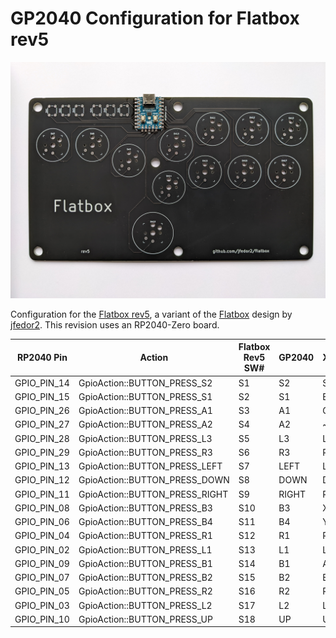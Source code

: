 # GP2040 Configuration for Flatbox rev5

![Flatbox rev5](assets/Flatbox-rev5.jpg)

Configuration for the [Flatbox rev5](https://github.com/jfedor2/flatbox/tree/master/hardware-rev5), a variant of the [Flatbox](https://github.com/jfedor2/flatbox) design by [jfedor2](https://github.com/jfedor2). This revision uses an RP2040-Zero board.

| RP2040 Pin  | Action                          | Flatbox Rev5 SW# | GP2040 | Xinput | Switch  | PS3/4/5  | Dinput | Arcade |
| ----------- | ------------------------------- | ---------------- | ------ | ------ | ------- | -------- | ------ | ------ |
| GPIO_PIN_14 | GpioAction::BUTTON_PRESS_S2     | S1               | S2     | Start  | Plus    | Start    | 10     | Start  |
| GPIO_PIN_15 | GpioAction::BUTTON_PRESS_S1     | S2               | S1     | Back   | Minus   | Select   | 9      | Coin   |
| GPIO_PIN_26 | GpioAction::BUTTON_PRESS_A1     | S3               | A1     | Guide  | Home    | PS       | 13     | ~      |
| GPIO_PIN_27 | GpioAction::BUTTON_PRESS_A2     | S4               | A2     | ~      | Capture | ~        | 14     | ~      |
| GPIO_PIN_28 | GpioAction::BUTTON_PRESS_L3     | S5               | L3     | LS     | LS      | L3       | 11     | LS     |
| GPIO_PIN_29 | GpioAction::BUTTON_PRESS_R3     | S6               | R3     | RS     | RS      | R3       | 12     | RS     |
| GPIO_PIN_13 | GpioAction::BUTTON_PRESS_LEFT   | S7               | LEFT   | LEFT   | LEFT    | LEFT     | LEFT   | LEFT   |
| GPIO_PIN_12 | GpioAction::BUTTON_PRESS_DOWN   | S8               | DOWN   | DOWN   | DOWN    | DOWN     | DOWN   | DOWN   |
| GPIO_PIN_11 | GpioAction::BUTTON_PRESS_RIGHT  | S9               | RIGHT  | RIGHT  | RIGHT   | RIGHT    | RIGHT  | RIGHT  |
| GPIO_PIN_08 | GpioAction::BUTTON_PRESS_B3     | S10              | B3     | X      | Y       | Square   | 1      | P1     |
| GPIO_PIN_06 | GpioAction::BUTTON_PRESS_B4     | S11              | B4     | Y      | X       | Triangle | 4      | P2     |
| GPIO_PIN_04 | GpioAction::BUTTON_PRESS_R1     | S12              | R1     | RB     | R       | R1       | 6      | P3     |
| GPIO_PIN_02 | GpioAction::BUTTON_PRESS_L1     | S13              | L1     | LB     | L       | L1       | 5      | P4     |
| GPIO_PIN_09 | GpioAction::BUTTON_PRESS_B1     | S14              | B1     | A      | B       | Cross    | 2      | K1     |
| GPIO_PIN_07 | GpioAction::BUTTON_PRESS_B2     | S15              | B2     | B      | A       | Circle   | 3      | K2     |
| GPIO_PIN_05 | GpioAction::BUTTON_PRESS_R2     | S16              | R2     | RT     | ZR      | R2       | 8      | K3     |
| GPIO_PIN_03 | GpioAction::BUTTON_PRESS_L2     | S17              | L2     | LT     | ZL      | L2       | 7      | K4     |
| GPIO_PIN_10 | GpioAction::BUTTON_PRESS_UP     | S18              | UP     | UP     | UP      | UP       | UP     | UP     |

